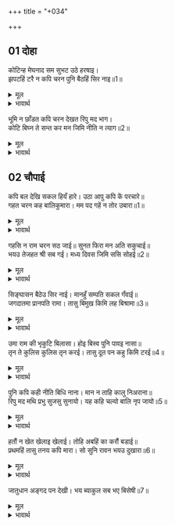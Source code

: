 +++
title = "+034"

+++


## 01 दोहा
कोटिन्ह मेघनाद सम सुभट उठे हरषाइ।  
झपटहिं टरै न कपि चरन पुनि बैठहिं सिर नाइ॥1॥  

<details><summary>मूल</summary>

कोटिन्ह मेघनाद सम सुभट उठे हरषाइ।  
झपटहिं टरै न कपि चरन पुनि बैठहिं सिर नाइ॥1॥  
</details>

<details><summary>भावार्थ</summary>

करोडों वीर योद्धा जो बल में मेघनाद के समान थे, हर्षित होकर उठे, वे बार-बार झपटते हैं, पर वानर का चरण नहीं उठता, तब लज्जा के मारे सिर नवाकर बैठ जाते हैं॥1॥  
</details>

भूमि न छाँडत कपि चरन देखत रिपु मद भाग।  
कोटि बिघ्न ते सन्त कर मन जिमि नीति न त्याग॥2॥  

<details><summary>मूल</summary>

भूमि न छाँडत कपि चरन देखत रिपु मद भाग।  
कोटि बिघ्न ते सन्त कर मन जिमि नीति न त्याग॥2॥  
</details>

<details><summary>भावार्थ</summary>

जैसे करोडों विघ्न आने पर भी सन्त का मन नीति को नहीं छोडता, वैसे ही वानर (अङ्गद) का चरण पृथ्वी को नहीं छोडता। यह देखकर शत्रु (रावण) का मद दूर हो गया!॥2॥  
</details>



<div class="audioEmbed"  caption="AIR-वाचनम्" src="https://archive
.org/download/rAmcharitmAnas-AIR/EPI-315.mp3"></div>


## 02 चौपाई
कपि बल देखि सकल हियँ हारे। उठा आपु कपि कें परचारे॥  
गहत चरन कह बालिकुमारा। मम पद गहें न तोर उबारा॥1॥  

<details><summary>मूल</summary>

कपि बल देखि सकल हियँ हारे। उठा आपु कपि कें परचारे॥  
गहत चरन कह बालिकुमारा। मम पद गहें न तोर उबारा॥1॥  
</details>

<details><summary>भावार्थ</summary>

अङ्गद का बल देखकर सब हृदय में हार गए। तब अङ्गद के ललकारने पर रावण स्वयं उठा। जब वह अङ्गद का चरण पकडने लगा, तब बालि कुमार अङ्गद ने कहा- मेरा चरण पकडने से तेरा बचाव नहीं होगा!॥1॥  
</details>

गहसि न राम चरन सठ जाई॥ सुनत फिरा मन अति सकुचाई॥  
भयउ तेजहत श्री सब गई। मध्य दिवस जिमि ससि सोहई॥2॥  

<details><summary>मूल</summary>

गहसि न राम चरन सठ जाई॥ सुनत फिरा मन अति सकुचाई॥  
भयउ तेजहत श्री सब गई। मध्य दिवस जिमि ससि सोहई॥2॥  
</details>

<details><summary>भावार्थ</summary>

अरे मूर्ख- तू जाकर श्री रामजी के चरण क्यों नहीं पकडता? यह सुनकर वह मन में बहुत ही सकुचाकर लौट गया। उसकी सारी श्री जाती रही। वह ऐसा तेजहीन हो गया जैसे मध्याह्न में चन्द्रमा दिखाई देता है॥2॥  
</details>

सिङ्घासन बैठेउ सिर नाई। मानहुँ सम्पति सकल गँवाई॥  
जगदातमा प्रानपति रामा। तासु बिमुख किमि लह बिश्रामा॥3॥  

<details><summary>मूल</summary>

सिङ्घासन बैठेउ सिर नाई। मानहुँ सम्पति सकल गँवाई॥  
जगदातमा प्रानपति रामा। तासु बिमुख किमि लह बिश्रामा॥3॥  
</details>

<details><summary>भावार्थ</summary>

वह सिर नीचा करके सिंहासन पर जा बैठा। मानो सारी सम्पत्ति गँवाकर बैठा हो। श्री रामचन्द्रजी जगत्‌भर के आत्मा और प्राणों के स्वामी हैं। उनसे विमुख रहने वाला शान्ति कैसे पा सकता है?॥3॥  
</details>

उमा राम की भृकुटि बिलासा। होइ बिस्व पुनि पावइ नासा॥  
तृन ते कुलिस कुलिस तृन करई। तासु दूत पन कहु किमि टरई॥4॥  

<details><summary>मूल</summary>

उमा राम की भृकुटि बिलासा। होइ बिस्व पुनि पावइ नासा॥  
तृन ते कुलिस कुलिस तृन करई। तासु दूत पन कहु किमि टरई॥4॥  
</details>

<details><summary>भावार्थ</summary>

(शिवजी कहते हैं-) हे उमा! जिन श्री रामचन्द्रजी के भ्रूविलास (भौंह के इशारे) से विश्व उत्पन्न होता है और फिर नाश को प्राप्त होता है, जो तृण को वज्र और वज्र को तृण बना देते हैं (अत्यन्त निर्बल को महान्‌ प्रबल और महान्‌ प्रबल को अत्यन्त निर्बल कर देते हैं), उनके दूत का प्रण कहो, कैसे टल सकता है?॥4॥  
</details>

पुनि कपि कही नीति बिधि नाना। मान न ताहि कालु निअराना॥  
रिपु मद मथि प्रभु सुजसु सुनायो। यह कहि चल्यो बालि नृप जायो॥5॥  

<details><summary>मूल</summary>

पुनि कपि कही नीति बिधि नाना। मान न ताहि कालु निअराना॥  
रिपु मद मथि प्रभु सुजसु सुनायो। यह कहि चल्यो बालि नृप जायो॥5॥  
</details>

<details><summary>भावार्थ</summary>

फिर अङ्गद ने अनेकों प्रकार से नीति कही। पर रावण नहीं माना, क्योङ्कि उसका काल निकट आ गया था। शत्रु के गर्व को चूर करके अङ्गद ने उसको प्रभु श्री रामचन्द्रजी का सुयश सुनाया और फिर वह राजा बालि का पुत्र यह कहकर चल दिया-॥5॥  
</details>

हतौं न खेत खेलाइ खेलाई। तोहि अबहिं का करौं बडाई॥  
प्रथमहिं तासु तनय कपि मारा। सो सुनि रावन भयउ दुखारा॥6॥  

<details><summary>मूल</summary>

हतौं न खेत खेलाइ खेलाई। तोहि अबहिं का करौं बडाई॥  
प्रथमहिं तासु तनय कपि मारा। सो सुनि रावन भयउ दुखारा॥6॥  
</details>

<details><summary>भावार्थ</summary>

रणभूमि में तुझे खेला-खेलाकर न मारूँ तब तक अभी (पहले से) क्या बडाई करूँ। अङ्गद ने पहले ही (सभा में आने से पूर्व ही) उसके पुत्र को मार डाला था। वह संवाद सुनकर रावण दुःखी हो गया॥6॥  
</details>

जातुधान अङ्गद पन देखी। भय ब्याकुल सब भए बिसेषी॥7॥  

<details><summary>मूल</summary>

जातुधान अङ्गद पन देखी। भय ब्याकुल सब भए बिसेषी॥7॥  
</details>

<details><summary>भावार्थ</summary>

अङ्गद का प्रण (सफल) देखकर सब राक्षस भय से अत्यन्त ही व्याकुल हो गए॥7॥  
</details>

